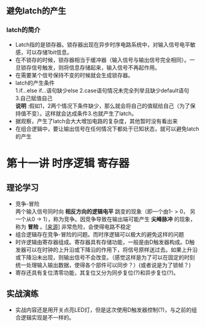 ## 避免latch的产生  
### latch的简介  
- Latch指的是锁存器。锁存器出现在异步时序电路系统中，对输入信号电平敏感，可以存储1bit信息。  
- 在不锁存的时候，锁存器相当于缓冲器（输入信号与输出信号完全相同）。一旦锁存信号触发，则将信息存储起来，输入信号不再起作用。  
- 在需要某个信号保持不变的时候就会生成锁存器。
- latch的产生条件  
    1.if...else if...语句缺少else
    2.case语句情况未完全列举且缺少default语句  
    3.自己赋值自己  
    __说明__ :假如1，2两个情况下条件缺少，那么就会将自己的值赋给自己（为了保持值不变）。这样就会达成条件3.也就产生了latch。
- 据观察，产生了latch会大大增加电路的复杂度，其他暂时没有看出来  
- 在组合逻辑中，要让输出信号在任何情况下都处于已知状态，就可以避免latch的产生
# 第十一讲 时序逻辑 寄存器  
## 理论学习  
- 竞争-冒险  
    两个输入信号同时向 __相反方向的逻辑电平__ 跳变的现象（即一个由1- > 0， 另一个从0 -> 1），称为竞争。因竞争导致在输出端可能产生 __尖峰脉冲__ 的现象，称为 __冒险__ 。[[来源]](https://blog.csdn.net/qq_36667170/article/details/121656279) 非常危险，会使得电路不稳定
- 组合逻辑存在竞争-冒险的问题。而时序逻辑可以极大的避免这样的问题  
- 时许逻辑由寄存器组成。寄存器具有存储功能，一般是由D触发器构成。D触发器可以在时钟的上升沿或下降沿的作用下，将信号原样送过去。如果上升沿或下降沿未出现，则输出信号不会改变。（感觉这样是为了可以在固定的时刻统一处理输入输出数据，使得各个部件可以同步？）(或者说是为了锁帧？)  
- 寄存还具有复位清零功能，其复位又分为同步复位(?)和异步复位(?)。  
## 实战演练  
- 实战内容还是用开关点亮LED灯，但是这次使用D触发器控制(?)，与之前的组合逻辑实现是不一样的。